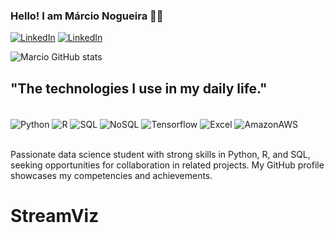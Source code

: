 ### Hello! I am Márcio Nogueira 🖖🏼


[![LinkedIn](https://img.shields.io/badge/LinkedIn-0077B5?style=for-the-badge&logo=linkedin&logoColor=white)](https://www.linkedin.com/in/marciofnogueira/)
[![LinkedIn](https://img.shields.io/badge/Twitter-1DA1F2?style=for-the-badge&logo=twitter&logoColor=white)](https://twitter.com/m_nogueira82)



![Marcio GitHub stats](https://github-readme-stats.vercel.app/api?username=mfnogueira&show_icons=true&theme=dracula)


## "The technologies I use in my daily life."

<div style="display: inline_block"><br/>
  <img align="center" alt="Python" src="https://img.shields.io/badge/Python-3776AB?style=for-the-badge&logo=python&logoColor=white" />
  <img align="center" alt="R" src="https://img.shields.io/badge/R-276DC3?style=for-the-badge&logo=r&logoColor=white" />
  <img align="center" alt="SQL" src="https://img.shields.io/badge/MySQL-00000F?style=for-the-badge&logo=mysql&logoColor=white" />
  <img align="center" alt="NoSQL" src="https://img.shields.io/badge/MongoDB-4EA94B?style=for-the-badge&logo=mongodb&logoColor=white" />
  <img align="center" alt="Tensorflow" src="https://img.shields.io/badge/TensorFlow-FF6F00?style=for-the-badge&logo=tensorflow&logoColor=white" />
  <img align="center" alt="Excel" src="https://img.shields.io/badge/Microsoft_Excel-217346?style=for-the-badge&logo=microsoft-excel&logoColor=white" />
  <img align="center" alt="AmazonAWS" src="https://img.shields.io/badge/Amazon_AWS-FF9900?style=for-the-badge&logo=amazonaws&logoColor=white" />
</div><br/>

Passionate data science student with strong skills in Python, R, and SQL, seeking opportunities for collaboration in related projects. My GitHub profile showcases my competencies and achievements.

# StreamViz
